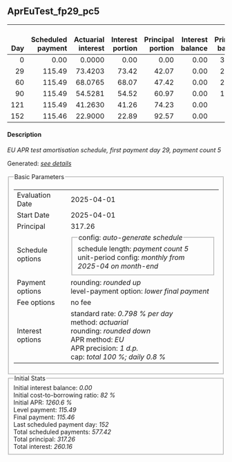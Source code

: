 <h2>AprEuTest_fp29_pc5</h2>
<table>
    <thead style="vertical-align: bottom;">
        <th style="text-align: right;">Day</th>
        <th style="text-align: right;">Scheduled payment</th>
        <th style="text-align: right;">Actuarial interest</th>
        <th style="text-align: right;">Interest portion</th>
        <th style="text-align: right;">Principal portion</th>
        <th style="text-align: right;">Interest balance</th>
        <th style="text-align: right;">Principal balance</th>
        <th style="text-align: right;">Total actuarial interest</th>
        <th style="text-align: right;">Total interest</th>
        <th style="text-align: right;">Total principal</th>
    </thead>
    <tr style="text-align: right;">
        <td class="ci00">0</td>
        <td class="ci01" style="white-space: nowrap;">0.00</td>
        <td class="ci02">0.0000</td>
        <td class="ci03">0.00</td>
        <td class="ci04">0.00</td>
        <td class="ci05">0.00</td>
        <td class="ci06">317.26</td>
        <td class="ci07">0.0000</td>
        <td class="ci08">0.00</td>
        <td class="ci09">0.00</td>
    </tr>
    <tr style="text-align: right;">
        <td class="ci00">29</td>
        <td class="ci01" style="white-space: nowrap;">115.49</td>
        <td class="ci02">73.4203</td>
        <td class="ci03">73.42</td>
        <td class="ci04">42.07</td>
        <td class="ci05">0.00</td>
        <td class="ci06">275.19</td>
        <td class="ci07">73.4203</td>
        <td class="ci08">73.42</td>
        <td class="ci09">42.07</td>
    </tr>
    <tr style="text-align: right;">
        <td class="ci00">60</td>
        <td class="ci01" style="white-space: nowrap;">115.49</td>
        <td class="ci02">68.0765</td>
        <td class="ci03">68.07</td>
        <td class="ci04">47.42</td>
        <td class="ci05">0.00</td>
        <td class="ci06">227.77</td>
        <td class="ci07">141.4968</td>
        <td class="ci08">141.49</td>
        <td class="ci09">89.49</td>
    </tr>
    <tr style="text-align: right;">
        <td class="ci00">90</td>
        <td class="ci01" style="white-space: nowrap;">115.49</td>
        <td class="ci02">54.5281</td>
        <td class="ci03">54.52</td>
        <td class="ci04">60.97</td>
        <td class="ci05">0.00</td>
        <td class="ci06">166.80</td>
        <td class="ci07">196.0249</td>
        <td class="ci08">196.01</td>
        <td class="ci09">150.46</td>
    </tr>
    <tr style="text-align: right;">
        <td class="ci00">121</td>
        <td class="ci01" style="white-space: nowrap;">115.49</td>
        <td class="ci02">41.2630</td>
        <td class="ci03">41.26</td>
        <td class="ci04">74.23</td>
        <td class="ci05">0.00</td>
        <td class="ci06">92.57</td>
        <td class="ci07">237.2879</td>
        <td class="ci08">237.27</td>
        <td class="ci09">224.69</td>
    </tr>
    <tr style="text-align: right;">
        <td class="ci00">152</td>
        <td class="ci01" style="white-space: nowrap;">115.46</td>
        <td class="ci02">22.9000</td>
        <td class="ci03">22.89</td>
        <td class="ci04">92.57</td>
        <td class="ci05">0.00</td>
        <td class="ci06">0.00</td>
        <td class="ci07">260.1879</td>
        <td class="ci08">260.16</td>
        <td class="ci09">317.26</td>
    </tr>
</table>
<h4>Description</h4>
<p><i>EU APR test amortisation schedule, first payment day 29, payment count 5</i></p>
<p>Generated: <i><a href="../GeneratedDate.html">see details</a></i></p>
<fieldset><legend>Basic Parameters</legend>
<table>
    <tr>
        <td>Evaluation Date</td>
        <td>2025-04-01</td>
    </tr>
    <tr>
        <td>Start Date</td>
        <td>2025-04-01</td>
    </tr>
    <tr>
        <td>Principal</td>
        <td>317.26</td>
    </tr>
    <tr>
        <td>Schedule options</td>
        <td>
            <fieldset>
                <legend>config: <i>auto-generate schedule</i></legend>
                <div>schedule length: <i><i>payment count</i> 5</i></div>
                <div>unit-period config: <i>monthly from 2025-04 on month-end</i></div>
            </fieldset>
        </td>
    </tr>
    <tr>
        <td>Payment options</td>
        <td>
            <div>
                <div>rounding: <i>rounded up</i></div>
                <div>level-payment option: <i>lower&nbsp;final&nbsp;payment</i></div>
            </div>
        </td>
    </tr>
    <tr>
        <td>Fee options</td>
        <td>no fee
        </td>
    </tr>
    <tr>
        <td>Interest options</td>
        <td>
            <div>
                <div>standard rate: <i>0.798 % per day</i></div>
                <div>method: <i>actuarial</i></div>
                <div>rounding: <i>rounded down</i></div>
                <div>APR method: <i>EU</i></div>
                <div>APR precision: <i>1 d.p.</i></div>
                <div>cap: <i>total 100 %; daily 0.8 %</div>
            </div>
        </td>
    </tr>
</table></fieldset>
<fieldset><legend>Initial Stats</legend>
<div>
    <div>Initial interest balance: <i>0.00</i></div>
    <div>Initial cost-to-borrowing ratio: <i>82 %</i></div>
    <div>Initial APR: <i>1260.6 %</i></div>
    <div>Level payment: <i>115.49</i></div>
    <div>Final payment: <i>115.46</i></div>
    <div>Last scheduled payment day: <i>152</i></div>
    <div>Total scheduled payments: <i>577.42</i></div>
    <div>Total principal: <i>317.26</i></div>
    <div>Total interest: <i>260.16</i></div>
</div></fieldset>